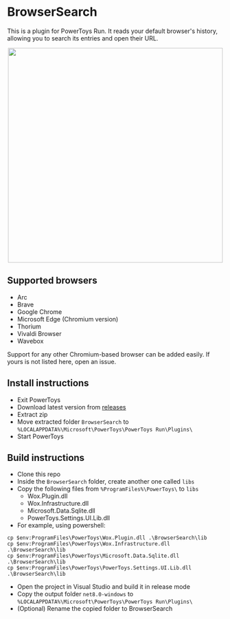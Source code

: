 # BrowserSearch
This is a plugin for PowerToys Run.
It reads your default browser's history, allowing you to search its entries and open their URL.

<p align="center">
    <img src="./Screenshots/1.png" width="500"/>
</p>

## Supported browsers
* Arc
* Brave
* Google Chrome
* Microsoft Edge (Chromium version)
* Thorium
* Vivaldi Browser
* Wavebox

Support for any other Chromium-based browser can be added easily. If yours is not listed here, open an issue.

## Install instructions
* Exit PowerToys
* Download latest version from [releases](https://github.com/TBM13/BrowserSearch/releases)
* Extract zip
* Move extracted folder `BrowserSearch` to `%LOCALAPPDATA%\Microsoft\PowerToys\PowerToys Run\Plugins\`
* Start PowerToys

## Build instructions
* Clone this repo
* Inside the `BrowserSearch` folder, create another one called `libs`
* Copy the following files from `%ProgramFiles%\PowerToys\` to `libs`
    * Wox.Plugin.dll
    * Wox.Infrastructure.dll
    * Microsoft.Data.Sqlite.dll
    * PowerToys.Settings.UI.Lib.dll
* For example, using powershell: 
```
cp $env:ProgramFiles\PowerToys\Wox.Plugin.dll .\BrowserSearch\lib
cp $env:ProgramFiles\PowerToys\Wox.Infrastructure.dll .\BrowserSearch\lib
cp $env:ProgramFiles\PowerToys\Microsoft.Data.Sqlite.dll .\BrowserSearch\lib
cp $env:ProgramFiles\PowerToys\PowerToys.Settings.UI.Lib.dll .\BrowserSearch\lib
```
* Open the project in Visual Studio and build it in release mode
* Copy the output folder `net8.0-windows` to `%LOCALAPPDATA%\Microsoft\PowerToys\PowerToys Run\Plugins\`
* (Optional) Rename the copied folder to BrowserSearch
